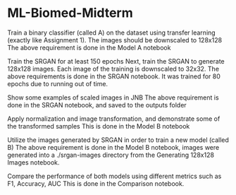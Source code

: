 # ML-Biomed-Midterm

Train a binary classifier (called A) on the dataset using transfer learning (exactly like Assignment 1). The images should be downscaled to 128x128
The above requirement is done in the Model A notebook

Train the SRGAN for at least 150 epochs
Next, train the SRGAN to generate 128x128 images. Each image of the training is downscaled to 32x32.
The above requirements is done in the SRGAN notebook. It was trained for 80 epochs due to running out of time.

Show some examples of scaled images in JNB
The above requirement is done in the SRGAN notebook, and saved to the outputs folder

Apply normalization and image transformation, and demonstrate some of the transformed samples
This is done in the Model B notebook

Utilize the images generated by SRGAN in order to train a new model (called B)
The above requirement is done in the Model B notebook, images were generated into a ./srgan-images directory from the Generating 128x128 Images notebook.

Compare the performance of both models using different metrics such as F1, Accuracy, AUC
This is done in the Comparison notebook.

